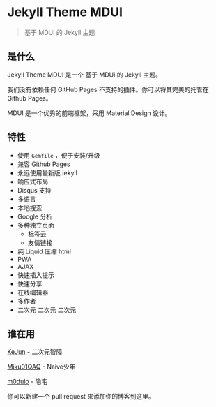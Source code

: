 # Jekyll Theme MDUI

> 基于 MDUI 的 Jekyll 主题

## 是什么

Jekyll Theme MDUI 是一个 基于 MDUi 的 Jekyll 主题。

我们没有依赖任何 GitHub Pages 不支持的插件。你可以将其完美的托管在 Github Pages。

MDUI 是一个优秀的前端框架，采用 Material Design 设计。

## 特性

* 使用 `Gemfile` ，便于安装/升级
* 兼容 Github Pages 
* 永远使用最新版Jekyll
* 响应式布局
* Disqus 支持
* 多语言
* 本地搜索
* Google 分析
* 多种独立页面
    * 标签云
    * 友情链接
* 纯 Liquid 压缩 html
* PWA
* AJAX
* 快速插入提示
* 快速分享
* 在线编辑器
* 多作者
* 二次元 二次元 二次元

## 谁在用

[KeJun](https://blog.kejun.space/) - 二次元智障

[Miku01QAQ](http://miku01qaq.xyz/blog/) - Naive少年

[m0dulo](https://blog.m0dulo.xyz/) - 隐宅

你可以新建一个 pull request 来添加你的博客到这里。
